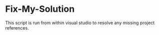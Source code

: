 # Fix-My-Solution

This script is run from within visual studio to resolve any missing project references.
